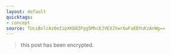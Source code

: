 ```yaml
---
layout: default
quicktags:
- concept
source: TUcsBxlcAz0eIipXKD8ZFgg5MhcEJVEXJVwrGwFaEBYuKzAnWg==
---
```


> this post has been encrypted.